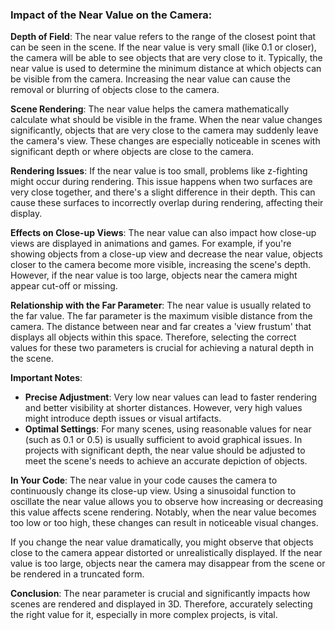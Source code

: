 ### Impact of the Near Value on the Camera:

**Depth of Field**: 
The near value refers to the range of the closest point that can be seen in the scene. If the near value is very small (like 0.1 or closer), the camera will be able to see objects that are very close to it. Typically, the near value is used to determine the minimum distance at which objects can be visible from the camera. Increasing the near value can cause the removal or blurring of objects close to the camera.

**Scene Rendering**: 
The near value helps the camera mathematically calculate what should be visible in the frame. When the near value changes significantly, objects that are very close to the camera may suddenly leave the camera's view. These changes are especially noticeable in scenes with significant depth or where objects are close to the camera.

**Rendering Issues**: 
If the near value is too small, problems like z-fighting might occur during rendering. This issue happens when two surfaces are very close together, and there's a slight difference in their depth. This can cause these surfaces to incorrectly overlap during rendering, affecting their display.

**Effects on Close-up Views**: 
The near value can also impact how close-up views are displayed in animations and games. For example, if you're showing objects from a close-up view and decrease the near value, objects closer to the camera become more visible, increasing the scene's depth. However, if the near value is too large, objects near the camera might appear cut-off or missing.

**Relationship with the Far Parameter**: 
The near value is usually related to the far value. The far parameter is the maximum visible distance from the camera. The distance between near and far creates a 'view frustum' that displays all objects within this space. Therefore, selecting the correct values for these two parameters is crucial for achieving a natural depth in the scene.

**Important Notes**:

- **Precise Adjustment**: Very low near values can lead to faster rendering and better visibility at shorter distances. However, very high values might introduce depth issues or visual artifacts.
- **Optimal Settings**: For many scenes, using reasonable values for near (such as 0.1 or 0.5) is usually sufficient to avoid graphical issues. In projects with significant depth, the near value should be adjusted to meet the scene's needs to achieve an accurate depiction of objects.

**In Your Code**:
The near value in your code causes the camera to continuously change its close-up view. Using a sinusoidal function to oscillate the near value allows you to observe how increasing or decreasing this value affects scene rendering. Notably, when the near value becomes too low or too high, these changes can result in noticeable visual changes.

If you change the near value dramatically, you might observe that objects close to the camera appear distorted or unrealistically displayed. If the near value is too large, objects near the camera may disappear from the scene or be rendered in a truncated form.

**Conclusion**:
The near parameter is crucial and significantly impacts how scenes are rendered and displayed in 3D. Therefore, accurately selecting the right value for it, especially in more complex projects, is vital.
